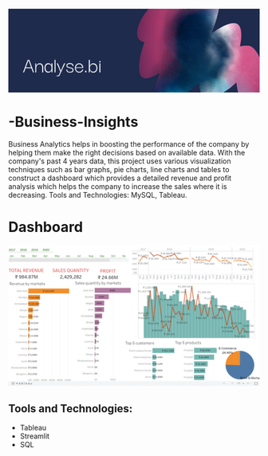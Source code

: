 ![alt text](https://github.com/shimer6565/-Business-Insights/blob/main/images/analyseBI-bannar.png?raw=true)


# -Business-Insights
Business Analytics helps in boosting the performance of the company by helping them make the right decisions based on available data. With the company's past 4 years data, this project uses various visualization techniques such as  bar graphs, pie charts, line charts and tables to construct a dashboard which provides a detailed revenue and profit analysis which helps the company to increase the sales where it is decreasing. Tools and Technologies: MySQL, Tableau.

# Dashboard
![alt text](https://github.com/shimer6565/-Business-Insights/blob/main/images/analyseBI-gif.gif?raw=true)

## Tools and Technologies:
- Tableau
- Streamlit
- SQL
